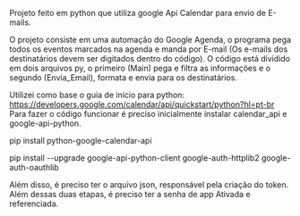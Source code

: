 Projeto feito em python que utiliza google Api Calendar para envio de E-mails.

O projeto consiste em uma automação do Google Agenda, o programa pega todos os eventos marcados na agenda e manda por E-mail (Os e-mails dos destinatários devem ser digitados dentro do código). O código está dividido em dois arquivos py, o primeiro (Main) pega e filtra as informações e o segundo (Envia_Email), formata e envia para os destinatários.

Utilizei como base o guia de início para python: https://developers.google.com/calendar/api/quickstart/python?hl=pt-br
Para fazer o código funcionar é preciso inicialmente instalar calendar_api e google-api-python.

pip install python-google-calendar-api

pip install --upgrade google-api-python-client google-auth-httplib2 google-auth-oauthlib


Além disso, é preciso ter o arquivo json, responsável pela criação do token. Além dessas duas etapas, é preciso ter a senha de app Ativada e referenciada.
